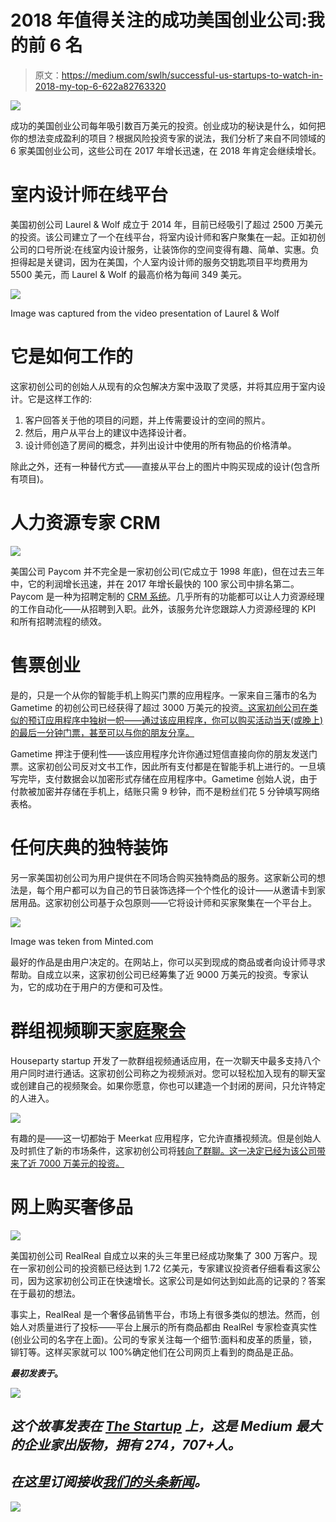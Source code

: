 # 2018 年值得关注的成功美国创业公司:我的前 6 名

> 原文：<https://medium.com/swlh/successful-us-startups-to-watch-in-2018-my-top-6-622a82763320>

![](img/6655fafc8caeb5d412c19873a290fb59.png)

成功的美国创业公司每年吸引数百万美元的投资。创业成功的秘诀是什么，如何把你的想法变成盈利的项目？根据风险投资专家的说法，我们分析了来自不同领域的 6 家美国创业公司，这些公司在 2017 年增长迅速，在 2018 年肯定会继续增长。

# 室内设计师在线平台

美国初创公司 Laurel & Wolf 成立于 2014 年，目前已经吸引了超过 2500 万美元的投资。该公司建立了一个在线平台，将室内设计师和客户聚集在一起。正如初创公司的口号所说:在线室内设计服务，让装饰你的空间变得有趣、简单、实惠。负担得起是关键词，因为在美国，个人室内设计师的服务交钥匙项目平均费用为 5500 美元，而 Laurel & Wolf 的最高价格为每间 349 美元。

![](img/f7301eedcc606af3b0280c5c2dde038b.png)

Image was captured from the video presentation of Laurel & Wolf

# 它是如何工作的

这家初创公司的创始人从现有的众包解决方案中汲取了灵感，并将其应用于室内设计。它是这样工作的:

1.  客户回答关于他的项目的问题，并上传需要设计的空间的照片。
2.  然后，用户从平台上的建议中选择设计者。
3.  设计师创造了房间的概念，并列出设计中使用的所有物品的价格清单。

除此之外，还有一种替代方式——直接从平台上的图片中购买现成的设计(包含所有项目)。

# 人力资源专家 CRM

![](img/20b6bef1cad1beabe348aaf53a93f7de.png)

美国公司 Paycom 并不完全是一家初创公司(它成立于 1998 年底)，但在过去三年中，它的利润增长迅速，并在 2017 年增长最快的 100 家公司中排名第二。Paycom 是一种为招聘定制的 [CRM 系统](https://stfalcon.com/ru/blog/post/how-to-develop-custom-crm-for-large-business)。几乎所有的功能都可以让人力资源经理的工作自动化——从招聘到入职。此外，该服务允许您跟踪人力资源经理的 KPI 和所有招聘流程的绩效。

# 售票创业

是的，只是一个从你的智能手机上购买门票的应用程序。一家来自三藩市的名为 Gametime 的初创公司已经获得了超过 3000 万美元的投资[。这家初创公司在类似的预订应用程序中独树一帜——通过该应用程序，你可以购买活动当天(或晚上)的最后一分钟门票，甚至可以与你的朋友分享。](https://www.crunchbase.com/organization/gametime)

Gametime 押注于便利性——该应用程序允许你通过短信直接向你的朋友发送门票。这家初创公司反对文书工作，因此所有支付都是在智能手机上进行的。一旦填写完毕，支付数据会以加密形式存储在应用程序中。Gametime 创始人说，由于付款被加密并存储在手机上，结账只需 9 秒钟，而不是粉丝们花 5 分钟填写网络表格。

# 任何庆典的独特装饰

另一家美国初创公司为用户提供在不同场合购买独特商品的服务。这家新公司的想法是，每个用户都可以为自己的节日装饰选择一个个性化的设计——从邀请卡到家居用品。这家初创公司基于众包原则——它将设计师和买家聚集在一个平台上。

![](img/16a23a2e57e134ce138d69e58b77fa13.png)

Image was teken from Minted.com

最好的作品是由用户决定的。在网站上，你可以买到现成的商品或者向设计师寻求帮助。自成立以来，这家初创公司已经筹集了近 9000 万美元的投资。专家认为，它的成功在于用户的方便和可及性。

# 群组视频聊天[家庭聚会](https://medium.com/u/21f2e74dab23?source=post_page-----622a82763320--------------------------------)

Houseparty startup 开发了一款群组视频通话应用，在一次聊天中最多支持八个用户同时进行通话。这家初创公司称之为视频派对。您可以轻松加入现有的聊天室或创建自己的视频聚会。如果你愿意，你也可以建造一个封闭的房间，只允许特定的人进入。

![](img/63deccd4b13c066155c29c9fd1867b4c.png)

有趣的是——这一切都始于 Meerkat 应用程序，它允许直播视频流。但是创始人及时抓住了新的市场条件，这家初创公司将[转向了群聊。这一决定已经为该公司带来了近 7000 万美元的投资。](https://stfalcon.com/en/blog/post/when-to-pivot-your-startup)

# 网上购买奢侈品

![](img/1e8adece0c09a4dba559533ced0252cc.png)

美国初创公司 RealReal 自成立以来的头三年里已经成功聚集了 300 万客户。现在一家初创公司的投资额已经达到 1.72 亿美元，专家建议投资者仔细看看这家公司，因为这家初创公司正在快速增长。这家公司是如何达到如此高的记录的？答案在于最初的想法。

事实上，RealReal 是一个奢侈品销售平台，市场上有很多类似的想法。然而，创始人对质量进行了投标——平台上展示的所有商品都由 RealRel 专家检查真实性(创业公司的名字在上面)。公司的专家关注每一个细节:面料和皮革的质量，锁，铆钉等。这样买家就可以 100%确定他们在公司网页上看到的商品是正品。

***最初发表于***[](https://stfalcon.com/en/blog/post/successful-us-startups-to-watch-in-2018)****。****

*![](img/731acf26f5d44fdc58d99a6388fe935d.png)*

## *这个故事发表在 [The Startup](https://medium.com/swlh) 上，这是 Medium 最大的企业家出版物，拥有 274，707+人。*

## *在这里订阅接收[我们的头条新闻](http://growthsupply.com/the-startup-newsletter/)。*

*![](img/731acf26f5d44fdc58d99a6388fe935d.png)*
